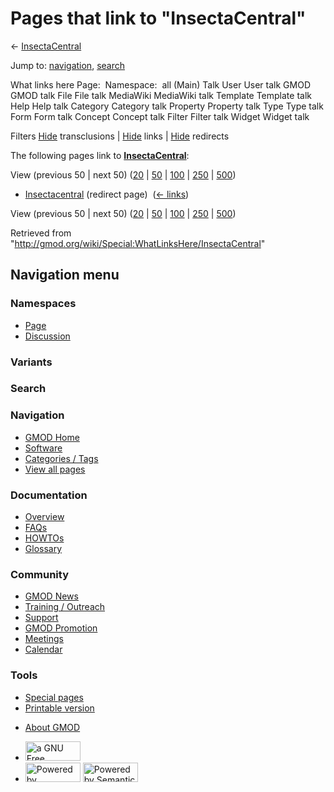 <div id="mw-page-base" class="noprint">

</div>

<div id="mw-head-base" class="noprint">

</div>

<div id="content" class="mw-body" role="main">

<span id="top"></span>

<div id="mw-js-message" style="display:none;">

</div>



# <span dir="auto">Pages that link to "InsectaCentral"</span>

<div id="bodyContent">

<div id="contentSub">

← [InsectaCentral](/wiki/InsectaCentral "InsectaCentral")

</div>

<div id="jump-to-nav" class="mw-jump">

Jump to: [navigation](#mw-navigation), [search](#p-search)

</div>

<div id="mw-content-text">

What links here Page:  Namespace:  all (Main) Talk User User talk GMOD
GMOD talk File File talk MediaWiki MediaWiki talk Template Template talk
Help Help talk Category Category talk Property Property talk Type Type
talk Form Form talk Concept Concept talk Filter Filter talk Widget
Widget talk

Filters
[Hide](/mediawiki/index.php?title=Special:WhatLinksHere/InsectaCentral&hidetrans=1 "Special:WhatLinksHere/InsectaCentral")
transclusions \|
[Hide](/mediawiki/index.php?title=Special:WhatLinksHere/InsectaCentral&hidelinks=1 "Special:WhatLinksHere/InsectaCentral")
links \|
[Hide](/mediawiki/index.php?title=Special:WhatLinksHere/InsectaCentral&hideredirs=1 "Special:WhatLinksHere/InsectaCentral")
redirects

The following pages link to
**[InsectaCentral](/wiki/InsectaCentral "InsectaCentral")**:

View (previous 50 \| next 50)
([20](/mediawiki/index.php?title=Special:WhatLinksHere/InsectaCentral&limit=20 "Special:WhatLinksHere/InsectaCentral")
\|
[50](/mediawiki/index.php?title=Special:WhatLinksHere/InsectaCentral&limit=50 "Special:WhatLinksHere/InsectaCentral")
\|
[100](/mediawiki/index.php?title=Special:WhatLinksHere/InsectaCentral&limit=100 "Special:WhatLinksHere/InsectaCentral")
\|
[250](/mediawiki/index.php?title=Special:WhatLinksHere/InsectaCentral&limit=250 "Special:WhatLinksHere/InsectaCentral")
\|
[500](/mediawiki/index.php?title=Special:WhatLinksHere/InsectaCentral&limit=500 "Special:WhatLinksHere/InsectaCentral"))

- [Insectacentral](/mediawiki/index.php?title=Insectacentral&redirect=no "Insectacentral")
  (redirect page) ‎ <span class="mw-whatlinkshere-tools">([←
  links](/mediawiki/index.php?title=Special:WhatLinksHere&target=Insectacentral "Special:WhatLinksHere"))</span>

View (previous 50 \| next 50)
([20](/mediawiki/index.php?title=Special:WhatLinksHere/InsectaCentral&limit=20 "Special:WhatLinksHere/InsectaCentral")
\|
[50](/mediawiki/index.php?title=Special:WhatLinksHere/InsectaCentral&limit=50 "Special:WhatLinksHere/InsectaCentral")
\|
[100](/mediawiki/index.php?title=Special:WhatLinksHere/InsectaCentral&limit=100 "Special:WhatLinksHere/InsectaCentral")
\|
[250](/mediawiki/index.php?title=Special:WhatLinksHere/InsectaCentral&limit=250 "Special:WhatLinksHere/InsectaCentral")
\|
[500](/mediawiki/index.php?title=Special:WhatLinksHere/InsectaCentral&limit=500 "Special:WhatLinksHere/InsectaCentral"))

</div>

<div class="printfooter">

Retrieved from
"<http://gmod.org/wiki/Special:WhatLinksHere/InsectaCentral>"

</div>

<div id="catlinks" class="catlinks catlinks-allhidden">

</div>

<div class="visualClear">

</div>

</div>

</div>

<div id="mw-navigation">

## Navigation menu

<div id="mw-head">



<div id="left-navigation">

<div id="p-namespaces" class="vectorTabs" role="navigation"
aria-labelledby="p-namespaces-label">

### Namespaces

- <span id="ca-nstab-main"><a href="/wiki/InsectaCentral" accesskey="c"
  title="View the content page [c]">Page</a></span>
- <span id="ca-talk"><a
  href="/mediawiki/index.php?title=Talk:InsectaCentral&amp;action=edit&amp;redlink=1"
  accesskey="t"
  title="Discussion about the content page [t]">Discussion</a></span>

</div>

<div id="p-variants" class="vectorMenu emptyPortlet" role="navigation"
aria-labelledby="p-variants-label">

### 

### Variants[](#)

<div class="menu">

</div>

</div>

</div>

<div id="right-navigation">





</div>

<div id="p-search" role="search">

### Search

<div id="simpleSearch">

</div>

</div>

</div>

</div>

<div id="mw-panel">

<div id="p-logo" role="banner">

<a href="/wiki/Main_Page"
style="background-image: url(http://gmod.org/images/GMOD-cogs.png);"
title="Visit the main page"></a>

</div>

<div id="p-Navigation" class="portal" role="navigation"
aria-labelledby="p-Navigation-label">

### Navigation

<div class="body">

- <span id="n-GMOD-Home">[GMOD Home](/wiki/Main_Page)</span>
- <span id="n-Software">[Software](/wiki/GMOD_Components)</span>
- <span id="n-Categories-.2F-Tags">[Categories /
  Tags](/wiki/Categories)</span>
- <span id="n-View-all-pages">[View all
  pages](/wiki/Special:AllPages)</span>

</div>

</div>

<div id="p-Documentation" class="portal" role="navigation"
aria-labelledby="p-Documentation-label">

### Documentation

<div class="body">

- <span id="n-Overview">[Overview](/wiki/Overview)</span>
- <span id="n-FAQs">[FAQs](/wiki/Category:FAQ)</span>
- <span id="n-HOWTOs">[HOWTOs](/wiki/Category:HOWTO)</span>
- <span id="n-Glossary">[Glossary](/wiki/Glossary)</span>

</div>

</div>

<div id="p-Community" class="portal" role="navigation"
aria-labelledby="p-Community-label">

### Community

<div class="body">

- <span id="n-GMOD-News">[GMOD News](/wiki/GMOD_News)</span>
- <span id="n-Training-.2F-Outreach">[Training /
  Outreach](/wiki/Training_and_Outreach)</span>
- <span id="n-Support">[Support](/wiki/Support)</span>
- <span id="n-GMOD-Promotion">[GMOD
  Promotion](/wiki/GMOD_Promotion)</span>
- <span id="n-Meetings">[Meetings](/wiki/Meetings)</span>
- <span id="n-Calendar">[Calendar](/wiki/Calendar)</span>

</div>

</div>

<div id="p-tb" class="portal" role="navigation"
aria-labelledby="p-tb-label">

### Tools

<div class="body">

- <span id="t-specialpages"><a href="/wiki/Special:SpecialPages" accesskey="q"
  title="A list of all special pages [q]">Special pages</a></span>
- <span id="t-print"><a
  href="/mediawiki/index.php?title=Special:WhatLinksHere/InsectaCentral&amp;printable=yes"
  rel="alternate" accesskey="p"
  title="Printable version of this page [p]">Printable version</a></span>

</div>

</div>

</div>

</div>

<div id="footer" role="contentinfo">

- <span id="footer-places-about">[About
  GMOD](/wiki/GMOD:About "GMOD:About")</span>

<!-- -->

- <span id="footer-copyrightico">[<img src="http://www.gnu.org/graphics/gfdl-logo-small.png" width="88"
  height="31" alt="a GNU Free Documentation License" />](http://www.gnu.org/licenses/fdl-1.3.html)</span>
- <span id="footer-poweredbyico">[<img src="/mediawiki/skins/common/images/poweredby_mediawiki_88x31.png"
  width="88" height="31" alt="Powered by MediaWiki" />](//www.mediawiki.org/)
  [<img
  src="/mediawiki/extensions/SemanticMediaWiki/includes/../resources/images/smw_button.png"
  width="88" height="31" alt="Powered by Semantic MediaWiki" />](https://www.semantic-mediawiki.org/wiki/Semantic_MediaWiki)</span>

<div style="clear:both">

</div>

</div>
